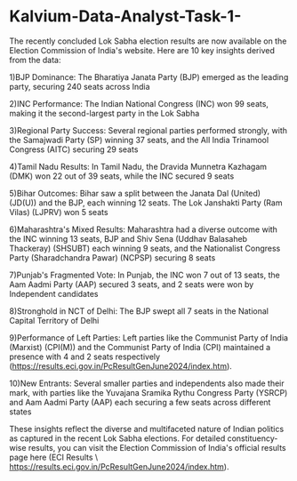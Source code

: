 # Kalvium-Data-Analyst-Task-1-

The recently concluded Lok Sabha election results are now available on the Election Commission of India's website. Here are 10 key insights derived from the data:

1)BJP Dominance: The Bharatiya Janata Party (BJP) emerged as the leading party, securing 240 seats across India​ 

2)INC Performance: The Indian National Congress (INC) won 99 seats, making it the second-largest party in the Lok Sabha​ 

3)Regional Party Success: Several regional parties performed strongly, with the Samajwadi Party (SP) winning 37 seats, and the All India Trinamool Congress (AITC) securing 29 seats​ 

4)Tamil Nadu Results: In Tamil Nadu, the Dravida Munnetra Kazhagam (DMK) won 22 out of 39 seats, while the INC secured 9 seats​ 

5)Bihar Outcomes: Bihar saw a split between the Janata Dal (United) (JD(U)) and the BJP, each winning 12 seats. The Lok Janshakti Party (Ram Vilas) (LJPRV) won 5 seats​ 

6)Maharashtra's Mixed Results: Maharashtra had a diverse outcome with the INC winning 13 seats, BJP and Shiv Sena (Uddhav Balasaheb Thackeray) (SHSUBT) each winning 9 seats, and the Nationalist Congress Party (Sharadchandra Pawar) (NCPSP) securing 8 seats​ 

7)Punjab's Fragmented Vote: In Punjab, the INC won 7 out of 13 seats, the Aam Aadmi Party (AAP) secured 3 seats, and 2 seats were won by Independent candidates​ 

8)Stronghold in NCT of Delhi: The BJP swept all 7 seats in the National Capital Territory of Delhi​ 

9)Performance of Left Parties: Left parties like the Communist Party of India (Marxist) (CPI(M)) and the Communist Party of India (CPI) maintained a presence with 4 and 2 seats respectively​ (https://results.eci.gov.in/PcResultGenJune2024/index.htm).

10)New Entrants: Several smaller parties and independents also made their mark, with parties like the Yuvajana Sramika Rythu Congress Party (YSRCP) and Aam Aadmi Party (AAP) each securing a few seats across different states​ 

These insights reflect the diverse and multifaceted nature of Indian politics as captured in the recent Lok Sabha elections. For detailed constituency-wise results, you can visit the Election Commission of India's official results page here​ (ECI Results \ https://results.eci.gov.in/PcResultGenJune2024/index.htm).
